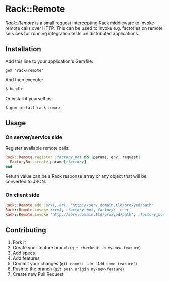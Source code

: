 # Rack::Remote

*Rack::Remote* is a small request intercepting Rack middleware to invoke
remote calls over HTTP. This can be used to invoke e.g. factories on
remote services for running integration tests on distributed applications.

## Installation

Add this line to your application's Gemfile:

    gem 'rack-remote'

And then execute:

    $ bundle

Or install it yourself as:

    $ gem install rack-remote

## Usage

### On server/service side

Register available remote calls:

```ruby
Rack::Remote.register :factory_bot do |params, env, request|
  FactoryBot.create params[:factory]
end
```

Return value can be a Rack response array or any object that will be converted to JSON.

### On client side

```ruby
Rack::Remote.add :srv1, url: 'http://serv.domain.tld/proxyed/path'
Rack::Remote.invoke :srv1, :factory_bot, factory: 'user'
Rack::Remote.invoke 'http://serv.domain.tld/proxyed/path', :factory_bot, factory: 'user'
```

## Contributing

1. Fork it
2. Create your feature branch (`git checkout -b my-new-feature`)
4. Add specs
5. Add features
6. Commit your changes (`git commit -am 'Add some feature'`)
7. Push to the branch (`git push origin my-new-feature`)
8. Create new Pull Request
